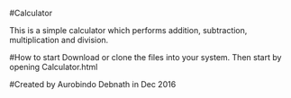 #Calculator

This is a simple calculator which performs addition, subtraction, multiplication and division.

#How to start
Download or clone the files into your system. Then start by opening Calculator.html

#Created by Aurobindo Debnath in Dec 2016
